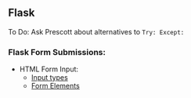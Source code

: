 ## Flask

To Do: Ask Prescott about alternatives to `Try: Except:`

### Flask Form Submissions:
* HTML Form Input:
	* [Input types](https://www.w3schools.com/tags/att_input_type.asp)
	* [Form Elements](https://www.w3schools.com/html/html_form_elements.asp)

<!--stackedit_data:
eyJoaXN0b3J5IjpbNjI4ODMyNzg1LDIxMTkxODUxMjBdfQ==
-->